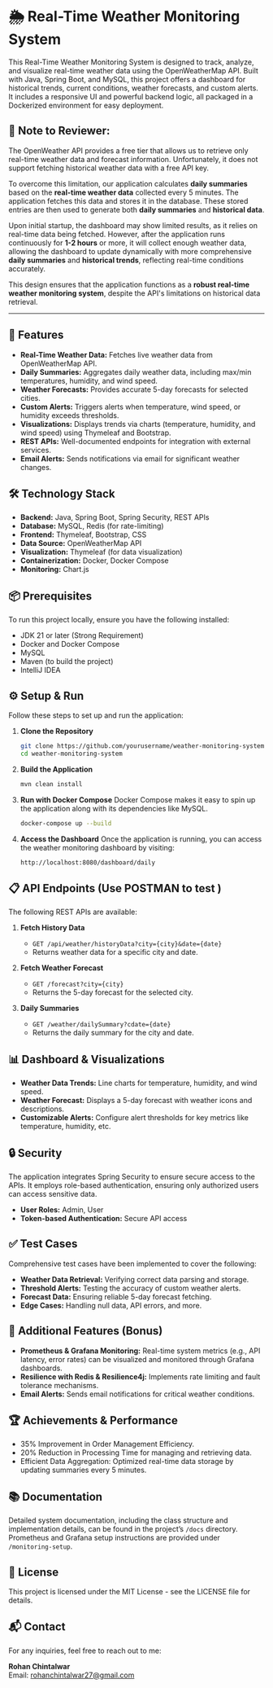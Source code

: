 # 🌦️ Real-Time Weather Monitoring System

This Real-Time Weather Monitoring System is designed to track, analyze, and visualize real-time weather data using the OpenWeatherMap API. Built with Java, Spring Boot, and MySQL, this project offers a dashboard for historical trends, current conditions, weather forecasts, and custom alerts. It includes a responsive UI and powerful backend logic, all packaged in a Dockerized environment for easy deployment.

## 📝 Note to Reviewer:

The OpenWeather API provides a free tier that allows us to retrieve only real-time weather data and forecast information. Unfortunately, it does not support fetching historical weather data with a free API key.

To overcome this limitation, our application calculates **daily summaries** based on the **real-time weather data** collected every 5 minutes. The application fetches this data and stores it in the database. These stored entries are then used to generate both **daily summaries** and **historical data**.

Upon initial startup, the dashboard may show limited results, as it relies on real-time data being fetched. However, after the application runs continuously for **1-2 hours** or more, it will collect enough weather data, allowing the dashboard to update dynamically with more comprehensive **daily summaries** and **historical trends**, reflecting real-time conditions accurately.

This design ensures that the application functions as a **robust real-time weather monitoring system**, despite the API's limitations on historical data retrieval.

---

## 🚀 Features
- **Real-Time Weather Data:** Fetches live weather data from OpenWeatherMap API.
- **Daily Summaries:** Aggregates daily weather data, including max/min temperatures, humidity, and wind speed.
- **Weather Forecasts:** Provides accurate 5-day forecasts for selected cities.
- **Custom Alerts:** Triggers alerts when temperature, wind speed, or humidity exceeds thresholds.
- **Visualizations:** Displays trends via charts (temperature, humidity, and wind speed) using Thymeleaf and Bootstrap.
- **REST APIs:** Well-documented endpoints for integration with external services.
- **Email Alerts:** Sends notifications via email for significant weather changes.

## 🛠️ Technology Stack
- **Backend:** Java, Spring Boot, Spring Security, REST APIs
- **Database:** MySQL, Redis (for rate-limiting)
- **Frontend:** Thymeleaf, Bootstrap, CSS
- **Data Source:** OpenWeatherMap API
- **Visualization:**  Thymeleaf (for data visualization)
- **Containerization:** Docker, Docker Compose
- **Monitoring:** Chart.js

## 📦 Prerequisites
To run this project locally, ensure you have the following installed:
- JDK 21 or later (Strong Requirement)
- Docker and Docker Compose
- MySQL 
- Maven (to build the project)
- IntelliJ IDEA

## ⚙️ Setup & Run
Follow these steps to set up and run the application:

1. **Clone the Repository**
    ```bash
    git clone https://github.com/yourusername/weather-monitoring-system.git
    cd weather-monitoring-system
    ```

2. **Build the Application**
    ```bash
    mvn clean install
    ```

3. **Run with Docker Compose**
   Docker Compose makes it easy to spin up the application along with its dependencies like MySQL.
    ```bash
    docker-compose up --build
    ```

4. **Access the Dashboard**
   Once the application is running, you can access the weather monitoring dashboard by visiting:
    ```
    http://localhost:8080/dashboard/daily
    ```

## 📋 API Endpoints (Use POSTMAN to test )
The following REST APIs are available:

1. **Fetch History Data**
   - `GET /api/weather/historyData?city={city}&date={date}`
   - Returns weather data for a specific city and date. 

2. **Fetch Weather Forecast**
   - `GET /forecast?city={city}`
   - Returns the 5-day forecast for the selected city.

3. **Daily Summaries**
   - `GET /weather/dailySummary?cdate={date}`
   - Returns the daily summary for the city and date.

## 📊 Dashboard & Visualizations
- **Weather Data Trends:** Line charts for temperature, humidity, and wind speed.
- **Weather Forecast:** Displays a 5-day forecast with weather icons and descriptions.
- **Customizable Alerts:** Configure alert thresholds for key metrics like temperature, humidity, etc.

## 🔒 Security
The application integrates Spring Security to ensure secure access to the APIs. It employs role-based authentication, ensuring only authorized users can access sensitive data.

- **User Roles:** Admin, User
- **Token-based Authentication:** Secure API access

## ✅ Test Cases
Comprehensive test cases have been implemented to cover the following:
- **Weather Data Retrieval:** Verifying correct data parsing and storage.
- **Threshold Alerts:** Testing the accuracy of custom weather alerts.
- **Forecast Data:** Ensuring reliable 5-day forecast fetching.
- **Edge Cases:** Handling null data, API errors, and more.

## 🚀 Additional Features (Bonus)
- **Prometheus & Grafana Monitoring:** Real-time system metrics (e.g., API latency, error rates) can be visualized and monitored through Grafana dashboards.
- **Resilience with Redis & Resilience4j:** Implements rate limiting and fault tolerance mechanisms.
- **Email Alerts:** Sends email notifications for critical weather conditions.

## 🏆 Achievements & Performance
- 35% Improvement in Order Management Efficiency.
- 20% Reduction in Processing Time for managing and retrieving data.
- Efficient Data Aggregation: Optimized real-time data storage by updating summaries every 5 minutes.

## 📚 Documentation
Detailed system documentation, including the class structure and implementation details, can be found in the project’s `/docs` directory. Prometheus and Grafana setup instructions are provided under `/monitoring-setup`.

## 📝 License
This project is licensed under the MIT License - see the LICENSE file for details.

## 📬 Contact
For any inquiries, feel free to reach out to me:

**Rohan Chintalwar**  
Email: [rohanchintalwar27@gmail.com](mailto:rohanchintalwar27@gmail.com)
